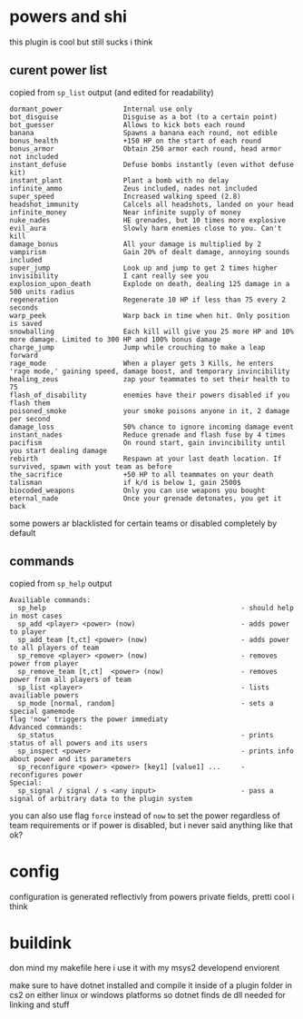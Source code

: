 # powers and shi

this plugin is cool but still sucks i think

## curent power list

copied from `sp_list` output (and edited for readability)
```
dormant_power 				Internal use only
bot_disguise 				Disguise as a bot (to a certain point)
bot_guesser 				Allows to kick bots each round
banana 						Spawns a banana each round, not edible
bonus_health 				+150 HP on the start of each round
bonus_armor 				Obtain 250 armor each round, head armor not included
instant_defuse 				Defuse bombs instantly (even withot defuse kit)
instant_plant 				Plant a bomb with no delay
infinite_ammo 				Zeus included, nades not included
super_speed 				Increased walking speed (2.8)
headshot_immunity 			Calcels all headshots, landed on your head
infinite_money 				Near infinite supply of money
nuke_nades 					HE grenades, but 10 times more explosive
evil_aura 					Slowly harm enemies close to you. Can't kill
damage_bonus 				All your damage is multiplied by 2
vampirism 					Gain 20% of dealt damage, annoying sounds included
super_jump 					Look up and jump to get 2 times higher
invisibility 				I cant really see you
explosion_upon_death 		Explode on death, dealing 125 damage in a 500 units radius
regeneration 				Regenerate 10 HP if less than 75 every 2 seconds
warp_peek 					Warp back in time when hit. Only position is saved
snowballing 				Each kill will give you 25 more HP and 10% more damage. Limited to 300 HP and 100% bonus damage
charge_jump 				Jump while crouching to make a leap forward
rage_mode 					When a player gets 3 Kills, he enters 'rage mode,' gaining speed, damage boost, and temporary invincibility
healing_zeus 				zap your teammates to set their health to 75
flash_of_disability 		enemies have their powers disabled if you flash them
poisoned_smoke 				your smoke poisons anyone in it, 2 damage per second
damage_loss 				50% chance to ignore incoming damage event
instant_nades 				Reduce grenade and flash fuse by 4 times
pacifism 					On round start, gain invincibility until you start dealing damage
rebirth 					Respawn at your last death location. If survived, spawn with yout team as before
the_sacrifice 				+50 HP to all teammates on your death
talisman 					if k/d is below 1, gain 2500$
biocoded_weapons 			Only you can use weapons you bought
eternal_nade 				Once your grenade detonates, you get it back
```
some powers ar blacklisted for certain teams or disabled completely by default

## commands

copied from `sp_help` output
```
Availiable commands:
  sp_help                                                - should help in most cases
  sp_add <player> <power> (now)                          - adds power to player
  sp_add_team [t,ct] <power> (now)                       - adds power to all players of team
  sp_remove <player> <power> (now)                       - removes power from player
  sp_remove_team [t,ct]  <power> (now)                   - removes power from all players of team
  sp_list <player>                                       - lists availiable powers
  sp_mode [normal, random]                               - sets a special gamemode
flag 'now' triggers the power immediaty
Advanced commands:
  sp_status                                              - prints status of all powers and its users
  sp_inspect <power>                                     - prints info about power and its parameters
  sp_reconfigure <power> <power> [key1] [value1] ...     - reconfigures power
Special:
  sp_signal / signal / s <any input>                     - pass a signal of arbitrary data to the plugin system
```

you can also use flag `force` instead of `now` to set the power regardless of team requirements or if power is disabled, but i never said anything like that ok?

# config

configuration is generated reflectivly from powers private fields, pretti cool i think

# buildink

don mind my makefile here i use it with my msys2 developend enviorent

make sure to have dotnet installed and compile it inside of a plugin folder in cs2 on either linux or windows platforms so dotnet finds de dll needed for linking and stuff
